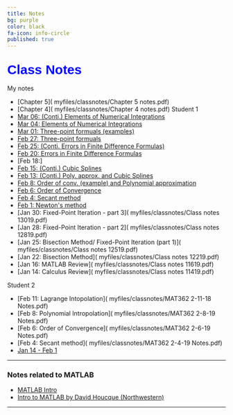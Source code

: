 ```yaml
---
title: Notes
bg: purple
color: black
fa-icon: info-circle
published: true
---
```


## **<span style="color:blue;font-family:'Titillium Web', sans-serif; font-size:30px;font-weight:Regular;"> Class Notes </span>**

My notes 
- [Chapter 5]( myfiles/classnotes/Chapter 5 notes.pdf)
- [Chapter 4]( myfiles/classnotes/Chapter 4 notes.pdf)
Student 1 
- [Mar 06: (Conti.) Elements of Numerical Integrations]( myfiles/classnotes/ClassNotes0306.pdf)
- [Mar 04: Elements of Numerical Integrations]( myfiles/classnotes/ClassNotes0304.pdf)
- [Mar 01: Three-point formuals (examples)]( myfiles/classnotes/ClassNotes0301.pdf)
- [Feb 27: Three-point formuals]( myfiles/classnotes/ClassNotes0227.pdf)
- [Feb 25: (Conti. Errors in Finite Difference Formulas)]( myfiles/classnotes/ClassNotes0225.pdf)
- [Feb 20: Errors in Finite Difference Formulas ]( myfiles/classnotes/ClassNotes0220.pdf)
- [Feb 18:]
- [Feb 15: (Conti.) Cubic Splines]( myfiles/classnotes/ClassNotes021519.pdf)
- [Feb 13: (Conti.) Poly. approx. and Cubic Splines]( myfiles/classnotes/ClassNotes021319.pdf)
- [Feb 8: Order of conv. (example) and Polynomial approximation]( myfiles/classnotes/ClassNotes020819.pdf)
- [Feb 6: Order of Convergence]( myfiles/classnotes/ClassNotes020619.pdf)
- [Feb 4: Secant method]( myfiles/classnotes/ClassNotes020419.pdf)
- [Feb 1: Newton's method]( myfiles/classnotes/ClassNotes020119.pdf)
- [Jan 30: Fixed-Point Iteration - part 3]( myfiles/classnotes/Class notes 13019.pdf)
- [Jan 28: Fixed-Point Iteration - part 2]( myfiles/classnotes/Class notes 12819.pdf)
- [Jan 25: Bisection Method/ Fixed-Point Iteration (part 1)]( myfiles/classnotes/Class notes 12519.pdf)
- [Jan 22: Bisection Method]( myfiles/classnotes/Class notes 12219.pdf)
- [Jan 16: MATLAB Review]( myfiles/classnotes/Class notes 11619.pdf)
- [Jan 14: Calculus Review]( myfiles/classnotes/Class notes 11419.pdf)

Student 2
- [Feb 11: Lagrange Intopolation]( myfiles/classnotes/MAT362 2-11-18 Notes.pdf)
- [Feb 8: Polynomial Intropolation]( myfiles/classnotes/MAT362 2-8-19 Notes.pdf)
- [Feb 6: Order of Convergence]( myfiles/classnotes/MAT362 2-6-19 Notes.pdf)
- [Feb 4: Secant method]( myfiles/classnotes/MAT362 2-4-19 Notes.pdf)
- [Jan 14 - Feb 1]( myfiles/classnotes/MAT_362_1_14_2_1.pdf)


-------------

### Notes related to MATLAB

- [MATLAB Intro]( myfiles/MATLAB_intro_final_version.pdf)
- [Intro to MATLAB by David Houcque
(Northwestern)]( myfiles/matlab.pdf)


----------------


